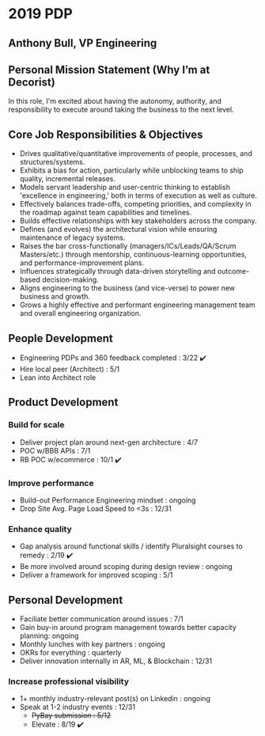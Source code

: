 # 2019 PDP

## Anthony Bull, VP Engineering

## Personal Mission Statement (Why I’m at Decorist)

In this role, I'm excited about having the autonomy, authority, and responsibility to execute around taking the business to the next level.

## Core Job Responsibilities & Objectives

* Drives qualitative/quantitative improvements of people, processes, and structures/systems.
* Exhibits a bias for action, particularly while unblocking teams to ship quality, incremental releases. 
* Models servant leadership and user-centric thinking to establish 'excellence in engineering,' both in terms of execution as well as culture.
* Effectively balances trade-offs, competing priorities, and complexity in the roadmap against team capabilities and timelines.
* Builds effective relationships with key stakeholders across the company. 
* Defines (and evolves) the architectural vision while ensuring maintenance of legacy systems.
* Raises the bar cross-functionally (managers/ICs/Leads/QA/Scrum Masters/etc.) through mentorship, continuous-learning opportunities, and performance-improvement plans.
* Influences strategically through data-driven storytelling and outcome-based decision-making.
* Aligns engineering to the business (and vice-verse) to power new business and growth.
* Grows a highly effective and performant engineering management team and overall engineering organization.

## People Development

* Engineering PDPs and 360 feedback completed : 3/22 :heavy_check_mark:
* Hire local peer (Architect) : 5/1
* Lean into Architect role

## Product Development

### Build for scale

* Deliver project plan around next-gen architecture : 4/7
* POC w/BBB APIs : 7/1
* RB POC w/ecommerce : 10/1 :heavy_check_mark:

### Improve performance

* Build-out Performance Engineering mindset : ongoing
* Drop Site Avg. Page Load Speed to <3s : 12/31

### Enhance quality

* Gap analysis around functional skills / identify Pluralsight courses to remedy : 2/19 :heavy_check_mark:
* Be more involved around scoping during design review : ongoing
* Deliver a framework for improved scoping : 5/1

## Personal Development

* Faciliate better communication around issues : 7/1
* Gain buy-in around program management towards better capacity planning: ongoing
* Monthly lunches with key partners : ongoing
* OKRs for everything : quarterly
* Deliver innovation internally in AR, ML, & Blockchain : 12/31

### Increase professional visibility

* 1+ monthly industry-relevant post(s) on Linkedin : ongoing
* Speak at 1-2 industry events : 12/31
  * ~~PyBay submission : 5/12~~
  * Elevate : 8/19 :heavy_check_mark:
